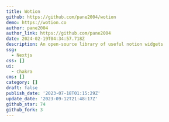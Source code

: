 ```yaml
---
title: Wotion
github: https://github.com/pane2004/wotion
demo: https://wotion.co
author: pane2004
author_link: https://github.com/pane2004
date: 2024-02-19T04:34:57.718Z
description: An open-source library of useful notion widgets
ssg:
  - Nextjs
css: []
ui:
  - Chakra
cms: []
category: []
draft: false
publish_date: '2023-07-18T01:15:29Z'
update_date: '2023-09-12T21:48:17Z'
github_star: 74
github_fork: 3
---
```

